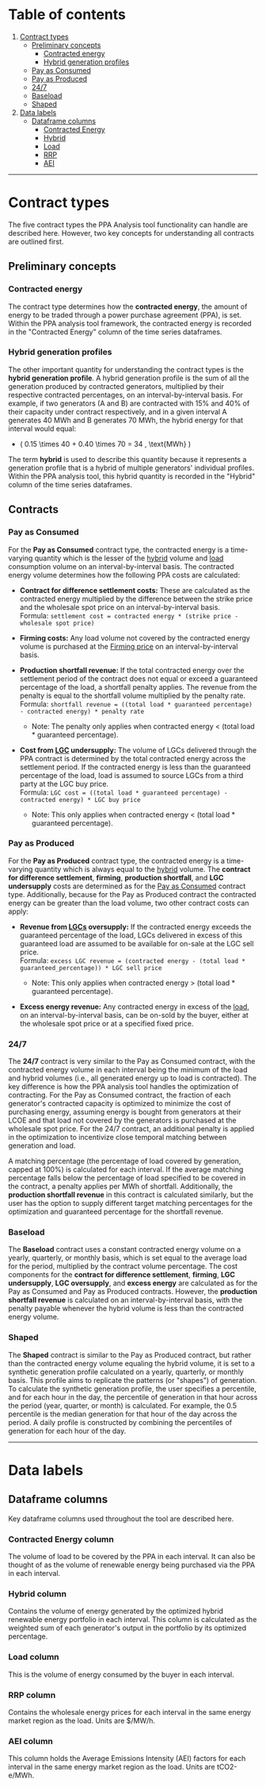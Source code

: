 # Table of contents
1. [Contract types](#contract-types)
   - [Preliminary concepts](#preliminary-concepts)
     - [Contracted energy](#contracted-energy)
     - [Hybrid generation profiles](#hybrid-generation-profiles)
   - [Pay as Consumed](#pay-as-consumed)
   - [Pay as Produced](#pay-as-produced)
   - [24/7](#247)
   - [Baseload](#baseload)
   - [Shaped](#shaped)
2. [Data labels](#data-labels)
   - [Dataframe columns](#dataframe-columns)
     - [Contracted Energy](#contracted-energy-column)
     - [Hybrid](#hybrid-column)
     - [Load](#load-column)
     - [RRP](#rrp-column)
     - [AEI](#aei-column)

---

# Contract types

The five contract types the PPA Analysis tool functionality can handle are described here. However, two key concepts for understanding all contracts are outlined first. 

## Preliminary concepts

### Contracted energy
The contract type determines how the **contracted energy**, the amount of energy to be traded through a power purchase agreement (PPA), is set. Within the PPA analysis tool framework, the contracted energy is recorded in the "Contracted Energy" column of the time series dataframes.

### Hybrid generation profiles
The other important quantity for understanding the contract types is the **hybrid generation profile**. A hybrid generation profile is the sum of all the generation produced by contracted generators, multiplied by their respective contracted percentages, on an interval-by-interval basis. For example, if two generators (A and B) are contracted with 15% and 40% of their capacity under contract respectively, and in a given interval A generates 40 MWh and B generates 70 MWh, the hybrid energy for that interval would equal:
- \( 0.15 \times 40 + 0.40 \times 70 = 34 \, \text{MWh} \)

The term **hybrid** is used to describe this quantity because it represents a generation profile that is a hybrid of multiple generators' individual profiles. Within the PPA analysis tool, this hybrid quantity is recorded in the "Hybrid" column of the time series dataframes.

## Contracts

### Pay as Consumed
For the **Pay as Consumed** contract type, the contracted energy is a time-varying quantity which is the lesser of the [hybrid](#hybrid-generation-profiles) volume and [load](#load) consumption volume on an interval-by-interval basis. The contracted energy volume determines how the following PPA costs are calculated: 

- **Contract for difference settlement costs:** These are calculated as the contracted energy multiplied by the difference between the strike price and the wholesale spot price on an interval-by-interval basis.  
  Formula: `settlement cost = contracted energy * (strike price - wholesale spot price)`
  
- **Firming costs:** Any load volume not covered by the contracted energy volume is purchased at the [Firming price](#firming-price) on an interval-by-interval basis.

- **Production shortfall revenue:** If the total contracted energy over the settlement period of the contract does not equal or exceed a guaranteed percentage of the load, a shortfall penalty applies. The revenue from the penalty is equal to the shortfall volume multiplied by the penalty rate.  
  Formula: `shortfall revenue = ((total load * guaranteed percentage) - contracted energy) * penalty rate`
  - Note: The penalty only applies when contracted energy < (total load * guaranteed percentage).

- **Cost from [LGC](#lgc) undersupply:** The volume of LGCs delivered through the PPA contract is determined by the total contracted energy across the settlement period. If the contracted energy is less than the guaranteed percentage of the load, load is assumed to source LGCs from a third party at the LGC buy price.  
  Formula: `LGC cost = ((total load * guaranteed percentage) - contracted energy) * LGC buy price`
  - Note: This only applies when contracted energy < (total load * guaranteed percentage).

### Pay as Produced
For the **Pay as Produced** contract type, the contracted energy is a time-varying quantity which is always equal to the [hybrid](#hybrid-generation-profiles) volume. The **contract for difference settlement**, **firming**, **production shortfall**, and **LGC undersupply** costs are determined as for the [Pay as Consumed](#pay-as-consumed) contract type. Additionally, because for the Pay as Produced contract the contracted energy can be greater than the load volume, two other contract costs can apply:

- **Revenue from [LGCs](#lgc) oversupply:** If the contracted energy exceeds the guaranteed percentage of the load, LGCs delivered in excess of this guaranteed load are assumed to be available for on-sale at the LGC sell price.  
  Formula: `excess LGC revenue = (contracted energy - (total load * guaranteed_percentage)) * LGC sell price`
  - Note: This only applies when contracted energy > (total load * guaranteed percentage).

- **Excess energy revenue:** Any contracted energy in excess of the [load](#load), on an interval-by-interval basis, can be on-sold by the buyer, either at the wholesale spot price or at a specified fixed price.

### 24/7
The **24/7** contract is very similar to the Pay as Consumed contract, with the contracted energy volume in each interval being the minimum of the load and hybrid volumes (i.e., all generated energy up to load is contracted). The key difference is how the PPA analysis tool handles the optimization of contracting. For the Pay as Consumed contract, the fraction of each generator's contracted capacity is optimized to minimize the cost of purchasing energy, assuming energy is bought from generators at their LCOE and that load not covered by the generators is purchased at the wholesale spot price. For the 24/7 contract, an additional penalty is applied in the optimization to incentivize close temporal matching between generation and load. 

A matching percentage (the percentage of load covered by generation, capped at 100%) is calculated for each interval. If the average matching percentage falls below the percentage of load specified to be covered in the contract, a penalty applies per MWh of shortfall. Additionally, the **production shortfall revenue** in this contract is calculated similarly, but the user has the option to supply different target matching percentages for the optimization and guaranteed percentage for the shortfall revenue.

### Baseload
The **Baseload** contract uses a constant contracted energy volume on a yearly, quarterly, or monthly basis, which is set equal to the average load for the period, multiplied by the contract volume percentage. The cost components for the **contract for difference settlement**, **firming**, **LGC undersupply**, **LGC oversupply**, and **excess energy** are calculated as for the Pay as Consumed and Pay as Produced contracts. However, the **production shortfall revenue** is calculated on an interval-by-interval basis, with the penalty payable whenever the hybrid volume is less than the contracted energy volume.

### Shaped
The **Shaped** contract is similar to the Pay as Produced contract, but rather than the contracted energy volume equaling the hybrid volume, it is set to a synthetic generation profile calculated on a yearly, quarterly, or monthly basis. This profile aims to replicate the patterns (or "shapes") of generation. To calculate the synthetic generation profile, the user specifies a percentile, and for each hour in the day, the percentile of generation in that hour across the period (year, quarter, or month) is calculated. For example, the 0.5 percentile is the median generation for that hour of the day across the period. A daily profile is constructed by combining the percentiles of generation for each hour of the day.

---

# Data labels

## Dataframe columns
Key dataframe columns used throughout the tool are described here.

### Contracted Energy column
The volume of load to be covered by the PPA in each interval. It can also be thought of as the volume of renewable energy being purchased via the PPA in each interval.

### Hybrid column
Contains the volume of energy generated by the optimized hybrid renewable energy portfolio in each interval. This column is calculated as the weighted sum of each generator's output in the portfolio by its optimized percentage.

### Load column
This is the volume of energy consumed by the buyer in each interval.

### RRP column
Contains the wholesale energy prices for each interval in the same energy market region as the load. Units are $/MW/h.

### AEI column
This column holds the Average Emissions Intensity (AEI) factors for each interval in the same energy market region as the load. Units are tCO2-e/MWh.

